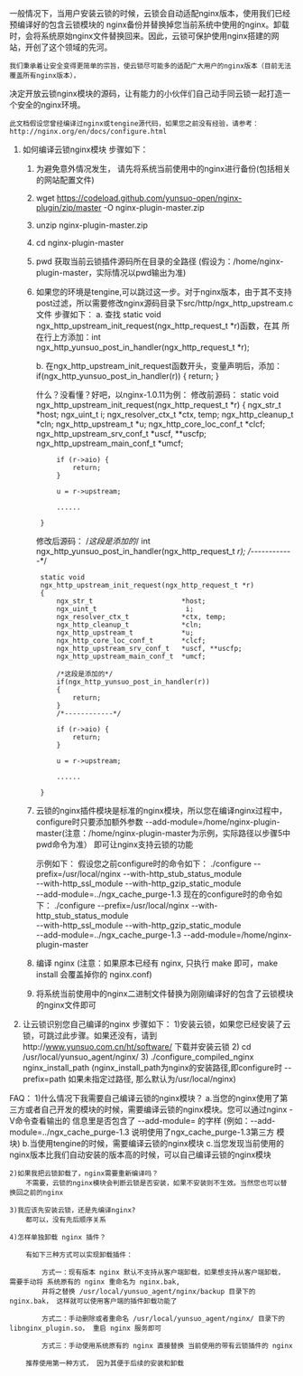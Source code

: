    一般情况下，当用户安装云锁的时候，云锁会自动适配nginx版本，使用我们已经预编译好的包含云锁模块的
nginx备份并替换掉您当前系统中使用的nginx。卸载时，会将系统原始nginx文件替换回来。因此，云锁可保护使用nginx搭建的网站，开创了这个领域的先河。

	我们秉承着让安全变得更简单的宗旨，使云锁尽可能多的适配广大用户的nginx版本（目前无法覆盖所有nginx版本），
决定开放云锁nginx模块的源码，让有能力的小伙伴们自己动手同云锁一起打造一个安全的nginx环境。

	此文档假设您曾经编译过nginx或tengine源代码，如果您之前没有经验，请参考：http://nginx.org/en/docs/configure.html
	

1. 如何编译云锁nginx模块
步骤如下：
    1) 为避免意外情况发生， 请先将系统当前使用中的nginx进行备份(包括相关的网站配置文件)
	2) wget https://codeload.github.com/yunsuo-open/nginx-plugin/zip/master -O nginx-plugin-master.zip
	3) unzip nginx-plugin-master.zip
	4) cd nginx-plugin-master
	5) pwd 获取当前云锁插件源码所在目录的全路径 (假设为：/home/nginx-plugin-master，实际情况以pwd输出为准)
	
	6) 如果您的环境是tengine,可以跳过这一步。对于nginx版本，由于其不支持post过滤，所以需要修改nginx源码目录下src/http/ngx_http_upstream.c 文件
        步骤如下：
		a. 查找 static void ngx_http_upstream_init_request(ngx_http_request_t *r)函数，在其
		所在行上方添加：int ngx_http_yunsuo_post_in_handler(ngx_http_request_t *r);
		
		b. 在ngx_http_upstream_init_request函数开头，变量声明后，添加：
			if(ngx_http_yunsuo_post_in_handler(r)) 
			{
				return;
			}
		
		什么？没看懂？好吧，以nginx-1.0.11为例：
		修改前源码：
			static void
			ngx_http_upstream_init_request(ngx_http_request_t *r)
			{
				ngx_str_t                      *host;
				ngx_uint_t                      i;
				ngx_resolver_ctx_t             *ctx, temp;
				ngx_http_cleanup_t             *cln;
				ngx_http_upstream_t            *u;
				ngx_http_core_loc_conf_t       *clcf;
				ngx_http_upstream_srv_conf_t   *uscf, **uscfp;
				ngx_http_upstream_main_conf_t  *umcf;
		
				if (r->aio) {
					return;
				}
		
				u = r->upstream;
				
				......
				
			}
		修改后源码：
			/*这段是添加的*/
			int ngx_http_yunsuo_post_in_handler(ngx_http_request_t *r);
			/*------------*/
	
			static void
			ngx_http_upstream_init_request(ngx_http_request_t *r)
			{
				ngx_str_t                      *host;
				ngx_uint_t                      i;
				ngx_resolver_ctx_t             *ctx, temp;
				ngx_http_cleanup_t             *cln;
				ngx_http_upstream_t            *u;
				ngx_http_core_loc_conf_t       *clcf;
				ngx_http_upstream_srv_conf_t   *uscf, **uscfp;
				ngx_http_upstream_main_conf_t  *umcf;
		
				/*这段是添加的*/
				if(ngx_http_yunsuo_post_in_handler(r)) 
				{
					return;
				}
				/*------------*/
				
				if (r->aio) {
					return;
				}
		
				u = r->upstream;
				
				......
				
			}
		
	7) 云锁的nginx插件模块是标准的nginx模块，所以您在编译nginx过程中，configure时只要添加额外参数
	   --add-module=/home/nginx-plugin-master(注意：/home/nginx-plugin-master为示例，实际路径以步骤5中pwd命令为准）
	   即可让nginx支持云锁的功能
	   
	   示例如下：
	   假设您之前configure时的命令如下：
		./configure --prefix=/usr/local/nginx --with-http_stub_status_module \
			--with-http_ssl_module --with-http_gzip_static_module \
			--add-module=../ngx_cache_purge-1.3 
	   现在的configure时的命令如下：
		./configure --prefix=/usr/local/nginx --with-http_stub_status_module \
			--with-http_ssl_module --with-http_gzip_static_module \
			--add-module=../ngx_cache_purge-1.3  --add-module=/home/nginx-plugin-master
			
	8) 编译 nginx (注意：如果原本已经有 nginx, 只执行 make 即可，make install 会覆盖掉你的 nginx.conf)
	
	9) 将系统当前使用中的nginx二进制文件替换为刚刚编译好的包含了云锁模块的nginx文件即可
	

2. 让云锁识别您自己编译的nginx
步骤如下：
	1)安装云锁，如果您已经安装了云锁，可跳过此步骤。如果还没有，请到http://www.yunsuo.com.cn/ht/software/
	  下载并安装云锁
	2) cd /usr/local/yunsuo_agent/nginx/
	3) ./configure_compiled_nginx nginx_install_path (nginx_install_path为nginx的安装路径,即configure时 --prefix=path
	   如果未指定过路径, 那么默认为/usr/local/nginx)
	   

FAQ：
	1)什么情况下我需要自己编译云锁的nginx模块？
		a.当您的nginx使用了第三方或者自己开发的模块的时候，需要编译云锁的nginx模块。您可以通过nginx -V命令查看输出的
		 信息里是否包含了 --add-module= 的字样 (例如：--add-module=../ngx_cache_purge-1.3 说明使用了ngx_cache_purge-1.3第三方
		 模块)
		b.当使用tengine的时候，需要编译云锁的nginx模块
		c.当您发现当前使用的nginx版本比我们自动安装的版本高的时候，可以自己编译云锁的nginx模块

	2)如果我把云锁卸载了，nginx需要重新编译吗？
		不需要，云锁的nginx模块会判断云锁是否安装，如果不安装则不生效。当然您也可以替换回之前的nginx

    3)我应该先安装云锁，还是先编译nginx?
		都可以，没有先后顺序关系
	  
	4)怎样单独卸载 nginx 插件？
	
		有如下三种方式可以实现卸载插件：
		
			方式一：现有版本 nginx 默认不支持从客户端卸载，如果想支持从客户端卸载， 需要手动将 系统原有的 nginx 重命名为 nginx.bak, 
			并将之替换 /usr/local/yunsuo_agent/nginx/backup 目录下的 nginx.bak， 这样就可以使用客户端的插件卸载功能了
			
			方式二：手动删除或者重命名 /usr/local/yunsuo_agent/nginx/ 目录下的 libnginx_plugin.so， 重启 nginx 服务即可
			
			方式三：手动使用系统原有的 nginx 直接替换 当前使用的带有云锁插件的 nginx
			
		推荐使用第一种方式， 因为其便于后续的安装和卸载
		


  

	   
